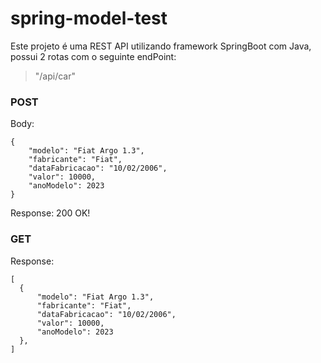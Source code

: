 # spring-model-test

Este projeto é uma REST API utilizando framework SpringBoot com Java, possui 2 rotas com o seguinte endPoint:

> "/api/car"

### POST
Body:
```
{
	"modelo": "Fiat Argo 1.3",
	"fabricante": "Fiat",
	"dataFabricacao": "10/02/2006",
	"valor": 10000,
	"anoModelo": 2023
}
```
Response: 200 OK!

### GET

Response:
```
[
  {
	  "modelo": "Fiat Argo 1.3",
	  "fabricante": "Fiat",
	  "dataFabricacao": "10/02/2006",
	  "valor": 10000,
	  "anoModelo": 2023
  },
]
```
